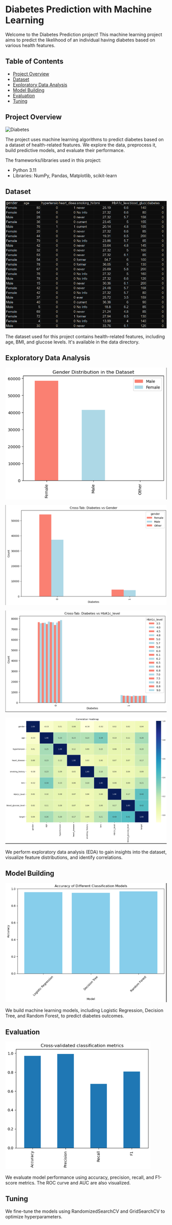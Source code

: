 # Diabetes Prediction with Machine Learning

Welcome to the Diabetes Prediction project! This machine learning project aims to predict the likelihood of an individual having diabetes based on various health features.

## Table of Contents

- [Project Overview](#project-overview)
- [Dataset](#data)
- [Exploratory Data Analysis](#exploratory-data-analysis)
- [Model Building](#model-building)
- [Evaluation](#evaluation)
- [Tuning](#tuning)

## Project Overview

![Diabetes](images/diabetes.jpg)

The project uses machine learning algorithms to predict diabetes based on a dataset of health-related features. We explore the data, preprocess it, build predictive models, and evaluate their performance.

The frameworks/libraries used in this project:

- Python 3.11
- Libraries: NumPy, Pandas, Matplotlib, scikit-learn

## Dataset

![Dataset](images/data.png)

The dataset used for this project contains health-related features, including age, BMI, and glucose levels. It's available in the data directory.

## Exploratory Data Analysis

![Number](images/number.png)

![gender](images/gender.png)

![HBA1C](images/hbc.png)

![heatmap](images/heatmap.png)


We perform exploratory data analysis (EDA) to gain insights into the dataset, visualize feature distributions, and identify correlations.

## Model Building

![accuracy](images/accuracy.png)

We build machine learning models, including Logistic Regression, Decision Tree, and Random Forest, to predict diabetes outcomes.

## Evaluation

![metric](images/metric.png)

We evaluate model performance using accuracy, precision, recall, and F1-score metrics. The ROC curve and AUC are also visualized.

## Tuning
We fine-tune the models using RandomizedSearchCV and GridSearchCV to optimize hyperparameters.

